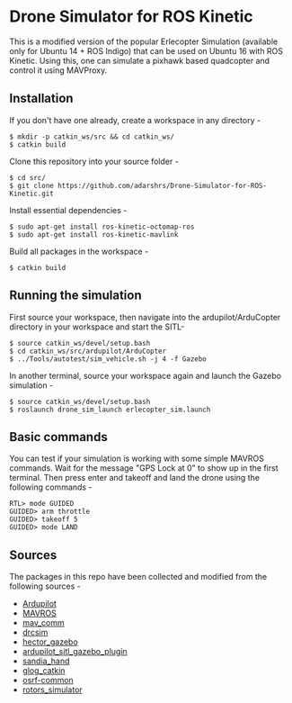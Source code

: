 # Drone Simulator for ROS Kinetic

This is a modified version of the popular Erlecopter Simulation (available only for Ubuntu 14 + ROS Indigo) that can be used on Ubuntu 16 with ROS Kinetic. Using this, one can simulate a pixhawk based quadcopter and control it using MAVProxy.

## Installation

If you don't have one already, create a workspace in any directory -

~~~
$ mkdir -p catkin_ws/src && cd catkin_ws/   
$ catkin build
~~~

Clone this repository into your source folder -

~~~
$ cd src/   
$ git clone https://github.com/adarshrs/Drone-Simulator-for-ROS-Kinetic.git
~~~

Install essential dependencies -

~~~
$ sudo apt-get install ros-kinetic-octomap-ros    
$ sudo apt-get install ros-kinetic-mavlink
~~~

Build all packages in the workspace -

~~~
$ catkin build
~~~

## Running the simulation

First source your workspace, then navigate into the ardupilot/ArduCopter directory in your workspace and start the SITL- 

~~~
$ source catkin_ws/devel/setup.bash   
$ cd catkin_ws/src/ardupilot/ArduCopter   
$ ../Tools/autotest/sim_vehicle.sh -j 4 -f Gazebo
~~~

In another terminal, source your workspace again and launch the Gazebo simulation - 

~~~
$ source catkin_ws/devel/setup.bash   
$ roslaunch drone_sim_launch erlecopter_sim.launch
~~~

## Basic commands

You can test if your simulation is working with some simple MAVROS commands. Wait for the message "GPS Lock at 0" to show up in the first terminal. Then press enter and takeoff and land the drone using the following commands -

~~~
RTL> mode GUIDED    
GUIDED> arm throttle    
GUIDED> takeoff 5   
GUIDED> mode LAND
~~~

## Sources

The packages in this repo have been collected and modified from the following sources -

* [Ardupilot](https://github.com/ArduPilot/ardupilot)
* [MAVROS](https://github.com/mavlink/mavros/tree/indigo-devel)
* [mav_comm](https://github.com/ethz-asl/mav_comm)
* [drcsim](https://github.com/Hurisa/drcsim)
* [hector_gazebo](https://github.com/tu-darmstadt-ros-pkg/hector_gazebo/tree/indigo-devel)
* [ardupilot_sitl_gazebo_plugin](https://github.com/Hurisa/ardupilot_sitl_gazebo_plugin)
* [sandia_hand](https://github.com/Hurisa/sandia_hand)
* [glog_catkin](https://github.com/ethz-asl/glog_catkin)
* [osrf-common](https://bitbucket.org/osrf/osrf-common/src/default/)
* [rotors_simulator](https://github.com/ethz-asl/rotors_simulator)
